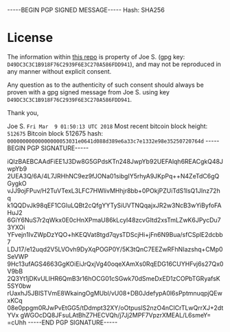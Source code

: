 -----BEGIN PGP SIGNED MESSAGE-----
Hash: SHA256

# License

The information within [this repo](https://github.com/j-o-e-y/unhashed) is property of Joe S. (gpg key: `D49DC3C3C1B918F76C2939F6E3C270A586FDD941`), and may not be reproduced in any manner without explicit consent.

Any question as to the authenticity of such consent should always be proven with a gpg signed message from Joe S. using key `D49DC3C3C1B918F76C2939F6E3C270A586FDD941`.

Thank you,

Joe S.
`Fri Mar  9 01:50:13 UTC 2018`
Most recent bitcoin block height: `512675`
Bitcoin block 512675 hash: `00000000000000000053031e0641d088d389e6a33c7e1332e98e35250720764d`
-----BEGIN PGP SIGNATURE-----

iQIzBAEBCAAdFiEE1J3Dw8G5GPdsKTn248JwpYb92UEFAlqh6REACgkQ48JwpYb9
2UEA3Q/6A/4L7JRHhNC9ez9fJONa01sibgIY5rhyA9JKpPq++N4ZeTdC6gQGygkO
vJJ9ojFPuv/H2TuVTexL3LFC7HWlivMHhjr8bb+0POkjPZUiTdS1lsQ1JInz72hq
k1QQDvJk98qEF1CGluLQBt2cQfgYYTySiUVTNQqajxJR2w3NcB3wYiByfoFAHuJ2
6GiY6NuS7r2qWkx0E0cHnXPmaU86kLcyI48zcvGItd2xsTmLZwK6JPycDu73YXOi
YFvejn1IvZWpDzYQO+hKEQVat8tgd7qysTDScjHi+jFn6N9Bua/sfCSplE2dcbb7
LDJ17/e12uqd2V5LVOvh9DyXqPOGP0Y/5K3tQnC7EEZwRFhNIazshq+CMp0SeVWP
9Hc13ufAGS4663GgKOiEiJrQxjVg40oqeXAmXs0RqEDG16CUYHFvj6s27Qx0V9bB
2Q3Yt1jDKvULIHR6QmB3r16hOCG01cSGwk70dSmeDxED1zCOPbTGRyafsK5SY0bw
rUaxhJ5JBlSTVmE8WkaingOgMUbl/vU08+DB0JdefypA0l6sPptmnuqpjQEwxKCq
08e0ppgm0RJwPvEtGG5/tDdmpt32XY/oOtpuslS2nzO4nCICrTLwQrrXJ+2dtYVx
gWGOcDQ8JFsuLAtBhZ7HECVQh/j7Jj2MPF7VpzrXMEAL/L6smeY=
=cUhh
-----END PGP SIGNATURE-----
